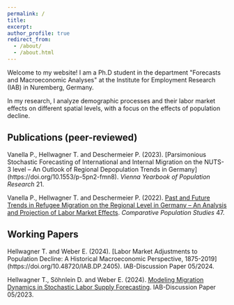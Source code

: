 ```yaml
---
permalink: /
title:
excerpt:
author_profile: true
redirect_from: 
  - /about/
  - /about.html
---
```


Welcome to my website! I am a Ph.D student in the department "Forecasts and Macroeconomic Analyses" at the Institute for Employment Research (IAB) in Nuremberg, Germany.

In my research, I analyze demographic processes and their labor market effects on different spatial levels, with a focus on the effects of population decline.

<h2>Publications (peer-reviewed)</h2>
Vanella P., Hellwagner T. and Deschermeier P. (2023). [Parsimonious Stochastic Forecasting of International and Internal Migration on the NUTS-3 level – An Outlook of Regional Depopulation Trends in Germany](https://doi.org/10.1553/p-5pn2-fmn8). <em>Vienna Yearbook of Population Research</em> 21.

Vanella P., Hellwagner T. and Deschermeier P. (2022). [Past and Future Trends in Refugee Migration on the Regional Level in Germany – An Analysis and Projection of Labor Market Effects](https://doi.org/10.12765/CPoS-2022-17). <em>Comparative Population Studies</em> 47.

<h2>Working Papers</h2>
Hellwagner T. and Weber E. (2024). [Labor Market Adjustments to Population Decline: A Historical Macroeconomic Perspective, 1875-2019](https://doi.org/10.48720/IAB.DP.2405). IAB-Discussion Paper 05/2024.

Hellwagner T., Söhnlein D. and Weber E. (2024). [Modeling Migration Dynamics in Stochastic Labor Supply Forecasting](https://doi.org/10.48720/IAB.DP.2305). IAB-Discussion Paper 05/2023.

